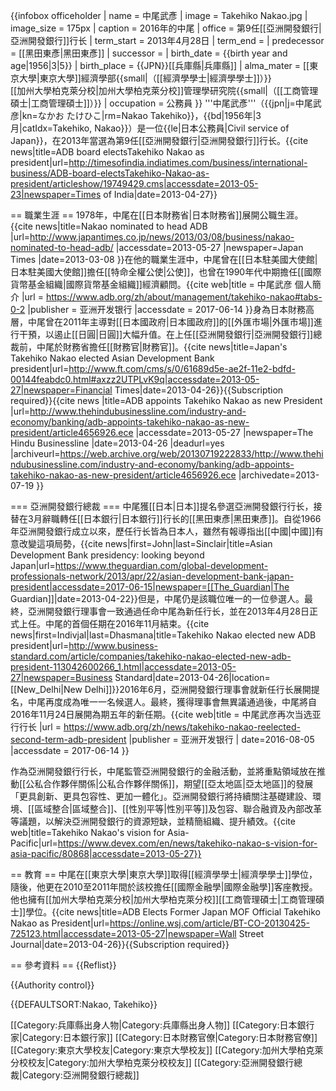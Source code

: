 {{infobox officeholder
| name               = 中尾武彥
| image              = Takehiko Nakao.jpg
| image_size         = 175px
| caption            = 2016年的中尾
| office             = 第9任[[亞洲開發銀行|亞洲開發銀行]]行长
| term_start         = 2013年4月28日
| term_end           = 
| predecessor        = [[黑田東彥|黑田東彥]]
| successor          = 
| birth_date         = {{birth year and age|1956|3|5}}
| birth_place        = {{JPN}}[[兵庫縣|兵庫縣]]
| alma_mater         = [[東京大學|東京大學]]經濟學部{{small|（[[經濟學學士|經濟學學士]]）}}<br>[[加州大學柏克萊分校|加州大學柏克萊分校]]管理學研究院{{small|（[[工商管理碩士|工商管理碩士]]）}}
| occupation         = 公務員
}}
'''中尾武彥'''（{{jpn|j=中尾武彦|kn=なかお たけひこ|rm=Nakao Takehiko}}，{{bd|1956年|3月|catIdx=Takehiko, Nakao}}）是一位{{le|日本公務員|Civil service of Japan}}，在2013年當選為第9任[[亞洲開發銀行|亞洲開發銀行]]行长。<ref name="timesofindia.indiatimes">{{cite news|title=ADB board electsTakehiko Nakao as president|url=http://timesofindia.indiatimes.com/business/international-business/ADB-board-electsTakehiko-Nakao-as-president/articleshow/19749429.cms|accessdate=2013-05-23|newspaper=Times of India|date=2013-04-27}}</ref>

== 職業生涯 ==
1978年，中尾在[[日本財務省|日本財務省]]展開公職生涯。<ref name="japantimes">{{cite news|title=Nakao nominated to head ADB |url=http://www.japantimes.co.jp/news/2013/03/08/business/nakao-nominated-to-head-adb/ |accessdate=2013-05-27 |newspaper=Japan Times |date=2013-03-08 }}</ref>在他的職業生涯中，中尾曾在[[日本駐美國大使館|日本駐美國大使館]]擔任[[特命全權公使|公使]]，也曾在1990年代中期擔任[[國際貨幣基金組織|國際貨幣基金組織]]經濟顧問。<ref>{{cite web|title = 中尾武彦 個人簡介 |url = https://www.adb.org/zh/about/management/takehiko-nakao#tabs-0-2 |publisher = 亚洲开发银行 |accessdate = 2017-06-14 }}</ref>身為日本財務高層，中尾曾在2011年主導對[[日本國政府|日本國政府]]的[[外匯市場|外匯市場]]進行干預，以遏止[[日圓|日圓]]大幅升值。<ref name="japantimes" />在上任[[亞洲開發銀行|亞洲開發銀行]]總裁前，中尾於財務省擔任[[財務官|財務官]]。<ref>{{cite news|title=Japan's Takehiko Nakao elected Asian Development Bank president|url=http://www.ft.com/cms/s/0/61689d5e-ae2f-11e2-bdfd-00144feabdc0.html#axzz2UTPLvK9q|accessdate=2013-05-27|newspaper=Financial Times|date=2013-04-26}}{{Subscription required}}</ref><ref name="thehindubusinessline">{{cite news |title=ADB appoints Takehiko Nakao as new President |url=http://www.thehindubusinessline.com/industry-and-economy/banking/adb-appoints-takehiko-nakao-as-new-president/article4656926.ece |accessdate=2013-05-27 |newspaper=The Hindu Businessline |date=2013-04-26 |deadurl=yes |archiveurl=https://web.archive.org/web/20130719222833/http://www.thehindubusinessline.com/industry-and-economy/banking/adb-appoints-takehiko-nakao-as-new-president/article4656926.ece |archivedate=2013-07-19 }}</ref>

=== 亞洲開發銀行總裁 ===
中尾獲[[日本|日本]]提名參選亞洲開發銀行行长，接替在3月辭職轉任[[日本銀行|日本銀行]]行长的[[黑田東彥|黑田東彥]]。自從1966年亞洲開發銀行成立以來，歷任行长皆為日本人，雖然有報導指出[[中國|中國]]有意改變這項局勢，<ref>{{cite news|first=John|last=Sinclair|title=Asian Development Bank presidency: looking beyond Japan|url=https://www.theguardian.com/global-development-professionals-network/2013/apr/22/asian-development-bank-japan-president|accessdate=2017-06-15|newspaper=[[The_Guardian|The Guardian]]|date=2013-04-22}}</ref>但是，中尾仍是該職位唯一的一位參選人。<ref name="thehindubusinessline" />最終，亞洲開發銀行理事會一致通過任命中尾為新任行长，並在2013年4月28日正式上任。中尾的首個任期在2016年11月結束。<ref name="timesofindia.indiatimes" /><ref>{{cite news|first=Indivjal|last=Dhasmana|title=Takehiko Nakao elected new ADB president|url=http://www.business-standard.com/article/companies/takehiko-nakao-elected-new-adb-president-113042600266_1.html|accessdate=2013-05-27|newspaper=Business Standard|date=2013-04-26|location=[[New_Delhi|New Delhi]]}}</ref>2016年6月，亞洲開發銀行理事會就新任行长展開提名，中尾再度成為唯一一名候選人。最終，獲得理事會無異議通過後，中尾將自2016年11月24日展開為期五年的新任期。<ref>{{cite web|title = 中尾武彦再次当选亚行行长 |url = https://www.adb.org/zh/news/takehiko-nakao-reelected-second-term-adb-president |publisher = 亚洲开发银行 | date=2016-08-05 |accessdate = 2017-06-14 }}</ref>

作為亞洲開發銀行行长，中尾監管亞洲開發銀行的金融活動，並將重點領域放在推動[[公私合作夥伴關係|公私合作夥伴關係]]，期望[[亞太地區|亞太地區]]的發展「更具創新、更具包容性、更加一體化」。亞洲開發銀行將持續關注基礎建設、環境、[[區域整合|區域整合]]、[[性別平等|性別平等]]及包容、聯合融資及內部改革等議題，以解決亞洲開發銀行的資源短缺，並精簡組織、提升績效。<ref>{{cite web|title=Takehiko Nakao's vision for Asia-Pacific|url=https://www.devex.com/en/news/takehiko-nakao-s-vision-for-asia-pacific/80868|accessdate=2013-05-27}}</ref>

== 教育 ==
中尾在[[東京大學|東京大學]]取得[[經濟學學士|經濟學學士]]學位，隨後，他更在2010至2011年間於該校擔任[[國際金融學|國際金融學]]客座教授。他也擁有[[加州大學柏克萊分校|加州大學柏克萊分校]][[工商管理碩士|工商管理碩士]]學位。<ref>{{cite news|title=ADB Elects Former Japan MOF Official Takehiko Nakao as President|url=https://online.wsj.com/article/BT-CO-20130425-725123.html|accessdate=2013-05-27|newspaper=Wall Street Journal|date=2013-04-26}}{{Subscription required}}</ref>

== 參考資料 ==
{{Reflist}}

{{Authority control}}

{{DEFAULTSORT:Nakao, Takehiko}}

[[Category:兵庫縣出身人物|Category:兵庫縣出身人物]]
[[Category:日本銀行家|Category:日本銀行家]]
[[Category:日本財務官僚|Category:日本財務官僚]]
[[Category:東京大學校友|Category:東京大學校友]]
[[Category:加州大學柏克萊分校校友|Category:加州大學柏克萊分校校友]]
[[Category:亞洲開發銀行總裁|Category:亞洲開發銀行總裁]]